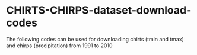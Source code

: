 # CHIRTS-CHIRPS-dataset-download-codes

The following codes can be used for downloading chirts (tmin and tmax) and chirps (precipitation) from 1991 to 2010
